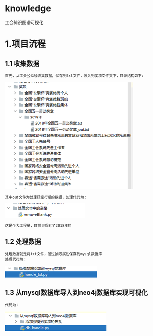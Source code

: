 # knowledge
工会知识图谱可视化

# 1.项目流程
## 1.1 收集数据
    首先，从工会公众号收集数据，保存到txt文件，放入到奖项文件夹下，目录结构如下:
![img.png](img.png)

    其中out文件为处理好空行后的数据，处理代码为：
![img_1.png](img_1.png)

    这是个大工程量，目前只保存了2018年的
## 1.2 处理数据
    处理数据就是将txt文件，通过抽取属性保存到mysql数据库
    处理代码为：
![img_2.png](img_2.png)
## 1.3 从mysql数据库导入到neo4j数据库实现可视化
    代码为：
![img_3.png](img_3.png)